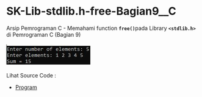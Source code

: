 # SK-Lib-stdlib.h-free-Bagian9__C
Arsip Pemrograman C - Memahami function <code><b>free()</b></code>pada Library <code><b>&lt;stdlib.h></b></code> di Pemrograman C (Bagian 9)<br><br>
<img src="https://github.com/RizkyKhapidsyah/SK-Lib-stdlib.h-free-Bagian9__C/blob/master/SK-Lib-stdlib.h-free-Bagian9__C/x64/result/001.JPG"><br><br>
Lihat Source Code : <br>
- <a href="https://github.com/RizkyKhapidsyah/SK-Lib-stdlib.h-free-Bagian9__C/blob/master/SK-Lib-stdlib.h-free-Bagian9__C/Source.c">Program</a>
